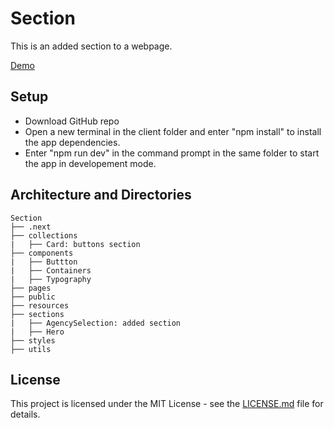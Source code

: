 # Section

This is an added section to a webpage.

[Demo](https://section-fsx4or7fo-emiliyashterevas-projects.vercel.app/)

## Setup
- Download GitHub repo
- Open a new terminal in the client folder and enter "npm install" to install the app dependencies.
- Enter "npm run dev" in the command prompt in the same folder to start the app in developement mode.

## Architecture and Directories
```
Section
├── .next
├── collections
|   ├── Card: buttons section
├── components
|   ├── Buttton
|   ├── Containers
|   ├── Typography
├── pages
├── public
├── resources
├── sections
|   ├── AgencySelection: added section
|   ├── Hero
├── styles
├── utils

```
## License

This project is licensed under the MIT License - see the [LICENSE.md](https://github.com/EmiliyaShtereva/Section/blob/main/LICENSE) file for details.
